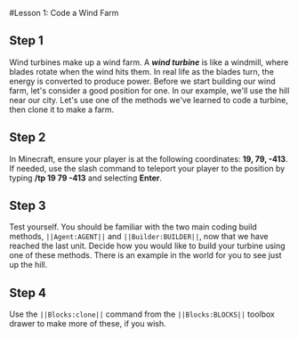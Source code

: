 

#Lesson 1: Code a Wind Farm

## Step 1
Wind turbines make up a wind farm. A ***wind turbine*** is like a windmill, where blades rotate when the wind hits them. In real life as the blades turn, the energy is converted to produce power. Before we start building our wind farm, let's consider a good position for one. In our example, we'll use the hill near our city. Let's use one of the methods we've learned to code a turbine, then clone it to make a farm.  

## Step 2
In Minecraft, ensure your player is at the following coordinates: **19, 79, -413**. If needed, use the slash command to teleport your player to the position by typing **/tp 19 79 -413** and selecting **Enter**. 

## Step 3
Test yourself. You should be familiar with the two main coding build methods, ``||Agent:AGENT||`` and ``||Builder:BUILDER||``, now that we have reached the last unit. Decide how you would like to build your turbine using one of these methods. There is an example in the world for you to see just up the hill. 

## Step 4
Use the ``||Blocks:clone||`` command from the ``||Blocks:BLOCKS||`` toolbox drawer to make more of these, if you wish.   
